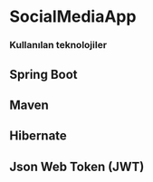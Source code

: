 # SocialMediaApp
### Kullanılan teknolojiler
## Spring Boot
## Maven
## Hibernate
## Json Web Token (JWT)
